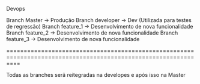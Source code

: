 Devops

Branch Master -> Produção
Branch developer -> Dev (Utilizada para testes de regressão)
Branch feature_1 -> Desenvolvimento de nova funcionalidade
Branch feature_2 -> Desenvolvimento de nova funcionalidade
Branch feature_3 -> Desenvolvimento de nova funcionalidade


================================================================================================================

Todas as branches serã reitegradas na developes e após isso na Master
